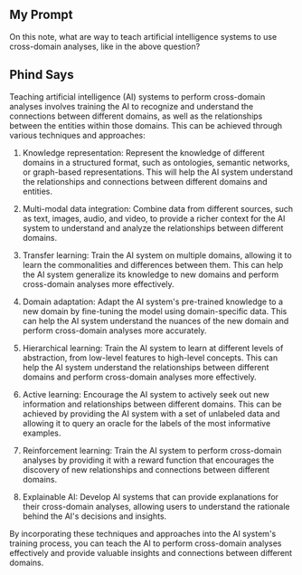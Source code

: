 ## My Prompt
On this note, what are way to teach artificial intelligence systems to use cross-domain analyses, like in the above question?

## Phind Says
Teaching artificial intelligence (AI) systems to perform cross-domain analyses involves training the AI to recognize and understand the connections between different domains, as well as the relationships between the entities within those domains. This can be achieved through various techniques and approaches:

1. Knowledge representation: Represent the knowledge of different domains in a structured format, such as ontologies, semantic networks, or graph-based representations. This will help the AI system understand the relationships and connections between different domains and entities.

2. Multi-modal data integration: Combine data from different sources, such as text, images, audio, and video, to provide a richer context for the AI system to understand and analyze the relationships between different domains.

3. Transfer learning: Train the AI system on multiple domains, allowing it to learn the commonalities and differences between them. This can help the AI system generalize its knowledge to new domains and perform cross-domain analyses more effectively.

4. Domain adaptation: Adapt the AI system's pre-trained knowledge to a new domain by fine-tuning the model using domain-specific data. This can help the AI system understand the nuances of the new domain and perform cross-domain analyses more accurately.

5. Hierarchical learning: Train the AI system to learn at different levels of abstraction, from low-level features to high-level concepts. This can help the AI system understand the relationships between different domains and perform cross-domain analyses more effectively.

6. Active learning: Encourage the AI system to actively seek out new information and relationships between different domains. This can be achieved by providing the AI system with a set of unlabeled data and allowing it to query an oracle for the labels of the most informative examples.

7. Reinforcement learning: Train the AI system to perform cross-domain analyses by providing it with a reward function that encourages the discovery of new relationships and connections between different domains.

8. Explainable AI: Develop AI systems that can provide explanations for their cross-domain analyses, allowing users to understand the rationale behind the AI's decisions and insights.

By incorporating these techniques and approaches into the AI system's training process, you can teach the AI to perform cross-domain analyses effectively and provide valuable insights and connections between different domains. 
